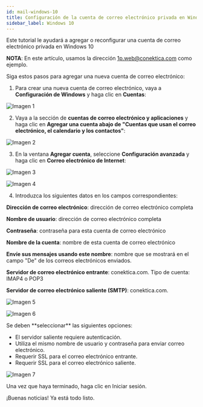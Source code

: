 ```yaml
---
id: mail-windows-10
title: Configuración de la cuenta de correo electrónico privada en Windows 10
sidebar_label: Windows 10
---
```

Este tutorial le ayudará a agregar o reconfigurar una cuenta de correo electrónico privada en Windows 10

**NOTA**: En este artículo, usamos la dirección 1p.web@conektica.com como ejemplo. 

Siga estos pasos para agregar una nueva cuenta de correo electrónico:

1. Para crear una nueva cuenta de correo electrónico, vaya a **Configuración de Windows** y haga clic en **Cuentas**: 

![Imagen 1](https://github.com/adanuriplata/cnk-external-doku/blob/master/static/img/Windows10/1C.png?raw=true)

2. Vaya a la sección de **cuentas de correo electrónico y aplicaciones** y haga clic en **Agregar una cuenta abajo de "Cuentas que usan el correo electrónico, el calendario y los contactos"**: 

![Imagen 2](https://raw.githubusercontent.com/adanuriplata/cnk-external-doku/master/static/img/Windows10/2C.png)

3. En la ventana **Agregar cuenta**, seleccione **Configuración avanzada** y haga clic en **Correo electrónico de Internet**: 

![Imagen 3](https://raw.githubusercontent.com/adanuriplata/cnk-external-doku/master/static/img/Windows10/3C.png)

![Imagen 4](https://raw.githubusercontent.com/adanuriplata/cnk-external-doku/master/static/img/Windows10/4C.png)

4. Introduzca los siguientes datos en los campos correspondientes:

**Dirección de correo electrónico**: dirección de correo electrónico completa 

**Nombre de usuario**: dirección de correo electrónico completa 

**Contraseña**: contraseña para esta cuenta de correo electrónico 

**Nombre de la cuenta**: nombre de esta cuenta de correo electrónico 

**Envíe sus mensajes usando este nombre**: nombre que se mostrará en el campo "De" de los correos electrónicos enviados. 

**Servidor de correo electrónico entrante**: conektica.com. 
Tipo de cuenta: IMAP4 o POP3 

**Servidor de correo electrónico saliente (SMTP)**: conektica.com. 

<div class="w-40">

![Imagen 5](https://raw.githubusercontent.com/adanuriplata/cnk-external-doku/master/static/img/Windows10/5C.png)

![Imagen 6](https://raw.githubusercontent.com/adanuriplata/cnk-external-doku/master/static/img/Windows10/6C.png)

</div>
Se deben **seleccionar** las siguientes opciones:

- El servidor saliente requiere autenticación.
- Utiliza el mismo nombre de usuario y contraseña para enviar correo electrónico.
- Requerir SSL para el correo electrónico entrante.
- Requerir SSL para el correo electrónico saliente.

<div class="w-40">

![Imagen 7](https://raw.githubusercontent.com/adanuriplata/cnk-external-doku/master/static/img/Windows10/7C.png)

</div>

Una vez que haya terminado, haga clic en Iniciar sesión.

¡Buenas noticias! Ya está todo listo. 




